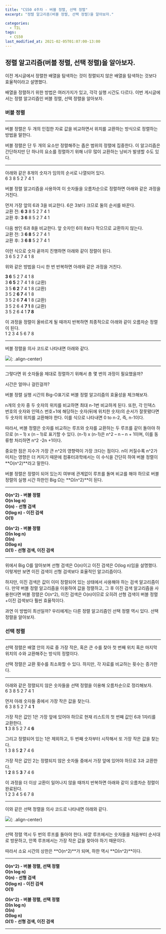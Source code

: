 ```yaml
---
title: "CS50 4주차 - 버블 정렬, 선택 정렬"
excerpt: "정렬 알고리즘(버블 정렬, 선택 정렬)을 알아보자."

categories:
  - TIL
tags:
  - CS50
last_modified_at: 2021-02-05T01:07:00-13:00
---
```


## 정렬 알고리즘(버블 정렬, 선택 정렬)을 알아보자. 



이전 게시글에서 정렬한 배열을 탐색하는 것이 정렬되지 않은 배열을 탐색하는 것보다 효율적이라고 설명했다. 

배열을 정렬하기 위한 방법은 여러가지가 있고, 각각 실행 시간도 다르다. 이번 게시글에서는 정렬 알고리즘인 버블 정렬, 선택 정렬을 알아보자. 



### 버블 정렬
- - -



버블 정렬은 두 개의 인접한 자료 값을 비교하면서 위치를 교환하는 방식으로 정렬하는 방법을 말한다. 


버블 정렬은 단 두 개의 요소만 정렬해주는 좁은 범위의 정렬에 집중한다. 이 알고리즘은 간단하지만 단 하나의 요소를 정렬하기 위해 너무 많이 교환하는 낭비가 발생할 수도 있다. 



- - -


아래와 같은 8개의 숫자가 임의의 순서로 나열되어 있다.  
6 3 8 5 2 7 4 1

버블 정렬 알고리즘을 사용하여 이 숫자들을 오름차순으로 정렬하면 아래와 같은 과정을 거친다.  


먼저 가장 앞의 6과 3을 비교한다. 6은 3보다 크므로 둘의 순서를 바꾼다.  
교환 전: **6 3** 8 5 2 7 4 1  
교환 후: **3 6** 8 5 2 7 4 1  


다음 쌍인 6과 8을 비교한다. 앞 숫자인 6이 8보다 작으므로 교환하지 않는다.  
교환 전: 3 **6 8** 5 2 7 4 1  
교환 후: 3 **6 8** 5 2 7 4 1  


이런 식으로 숫자 끝까지 진행하면 아래와 같이 정렬이 된다.  
3 6 5 2 7 4 1 8  



위와 같은 방법을 다시 한 번 반복하면 아래와 같은 과정을 거친다.  


**3 6** 5 2 7 4 1 8  
3 **6 5** 2 7 4 1 8 (교환)  
3 5 **6 2** 7 4 1 8 (교환)  
3 5 2 **6 7** 4 1 8  
3 5 2 6 **7 4** 1 8 (교환)  
3 5 2 6 4 **7 1** 8 (교환)  
3 5 2 6 4 1 **7 8**  



이 과정을 정렬이 올바르게 될 때까지 반복하면 최종적으로 아래와 같이 오름차순 정렬이 된다.  
1 2 3 4 5 6 7 8  


- - -


버블 정렬을 의사 코드로 나타내면 아래와 같다.



![](https://imageshack.com/i/pn2ruSK5j){: .align-center}


- - -

그렇다면 위 숫자들을 제대로 정렬하기 위해서 총 몇 번의 과정이 필요했을까?

시간은 얼마나 걸린걸까?


버블 정렬 실행 시간의 Big-O표기로 버블 정렬 알고리즘의 효율성을 체크해보자.  



n개의 숫자 중 두 숫자의 위치를 비교하면 최대 n-1번 비교하게 된다. 또한, 각 인덱스 번호의 숫자와 인덱스 번호+1에 해당하는 숫자(뒤에 위치한 숫자)의 순서가 잘못됐다면 두 숫자의 위치를 교환해야 한다. 이를 식으로 나타내면 0 to n-2, 즉, n-1이다. 

따라서, 버블 정렬은 숫자를 비교하는 루프와 숫자를 교환하는 두 루프를 같이 돌아야 하므로 (n – 1) x (n – 1)로 표기할 수 있다. (n-1) x (n-1)은 n^2 – n – n + 1이며, 이를 동류항 처리하면 n^2 -2n +1이다. 


중요한 점은 지수가 가장 큰 n^2의 영향력이 가장 크다는 점이다. n이 커질수록 n^2가 미치는 영향은 더 커지기 때문에 컴퓨터과학에서는 이 수식을 간단히 하여 버블 정렬이 **O(n^2)**라고 말한다. 

버블 정렬은 정렬이 되어 있는지 여부에 관계없이 루프를 돌며 비교를 해야 하므로 버블 정렬의 실행 시간 하한인 Big Ω는 **Ω(n^2)**이 된다.   

- - -


**O(n^2) - 버블 정렬**  
**O(n log n)**  
**O(n) - 선형 검색**  
**O(log n) - 이진 검색**  
**O(1)**  


**Ω(n^2) - 버블 정렬**  
**Ω(n log n)**  
**Ω(n)**  
**Ω(log n)**  
**Ω(1) - 선형 검색, 이진 검색**


- - -


위에서 Big O를 알아보며 선형 검색은 O(n)이고 이진 검색은 O(log n)임을 설명했다. 이렇게만 보면 이진 검색이 선형 검색보다 효율적인 알고리즘이다. 

하지만, 이진 검색은 값이 이미 정렬되어 있는 상태에서 사용해야 하는 검색 알고리즘이다. 만약 버블 정렬 알고리즘을 이용하여 값을 정렬하고, 그 후 이진 검색 알고리즘을 사용한다면 버블 정렬은 O(n^2), 이진 검색은 O(n)이므로 오히려 선형 검색이 버블 정렬+이진 검색보다 훨씬 효율적이다. 

과연 이 방법이 최선일까? 
우리에게는 다른 정렬 알고리즘인 선택 정렬 역시 있다. 선택 정렬을 알아보자.   



### 선택 정렬
- - -



선택 정렬은 배열 안의 자료 중 가장 작은, 혹은 큰 수를 찾아 첫 번째 위치 혹은 마지막 위치의 수와 교환해주는 방식의 정렬이다.

선택 정렬은 교환 횟수를 최소화할 수 있다. 하지만, 각 자료를 비교하는 횟수는 증가한다. 



- - -



아래와 같은 정렬되지 않은 숫자들을 선택 정렬을 이용해 오름차순으로 정리해보자.  
6 3 8 5 2 7 4 1  



먼저 아래 숫자들 중에서 가장 작은 값을 찾는다.  
6 3 8 5 2 7 4 **1**  


가장 작은 값인 1은 가장 앞에 있어야 하므로 현재 리스트의 첫 번째 값인 6과 1자리를 교환한다.  
**1** 3 8 5 2 7 4 **6**  


그리고 정렬되어 있는 1은 제외하고, 두 번째 숫자부터 시작해서 또 가장 작은 값을 찾는다.  
1 3 8 5 **2** 7 4 6  


가장 작은 값인 2는 정렬되지 않은 숫자들 중에서 가장 앞에 있어야 하므로 3과 교환한다.  
1 **2** 8 5 **3** 7 4 6  


이 과정을 더 이상 교환이 일어나지 않을 때까지 반복하면 아래와 같이 오름차순 정렬이 완료된다.  
1 2 3 4 5 6 7 8  


- - -



이와 같은 선택 정렬을 의사 코드로 나타내면 아래와 같다. 


![](https://imageshack.com/i/pmRAxs3Lj){: .align-center}


- - -  

선택 정렬 역시 두 번의 루프를 돌아야 한다. 바깥 루프에서는 숫자들을 처음부터 순서대로 방문하고, 안쪽 루프에서는 가장 작은 값을 찾아야 하기 때문이다.

따라서 소요 시간의 상한은 **O(n^2)**가 되며, 하한 역시 **Ω(n^2)**이다.



- - -


**O(n^2) - 버블 정렬, 선택 정렬**  
**O(n log n)**  
**O(n) - 선형 검색**  
**O(log n) - 이진 검색**  
**O(1)**  

**Ω(n^2) - 버블 정렬, 선택 정렬**  
**Ω(n log n)**  
**Ω(n)**  
**Ω(log n)**  
**Ω(1) - 선형 검색, 이진 검색**


- - -



